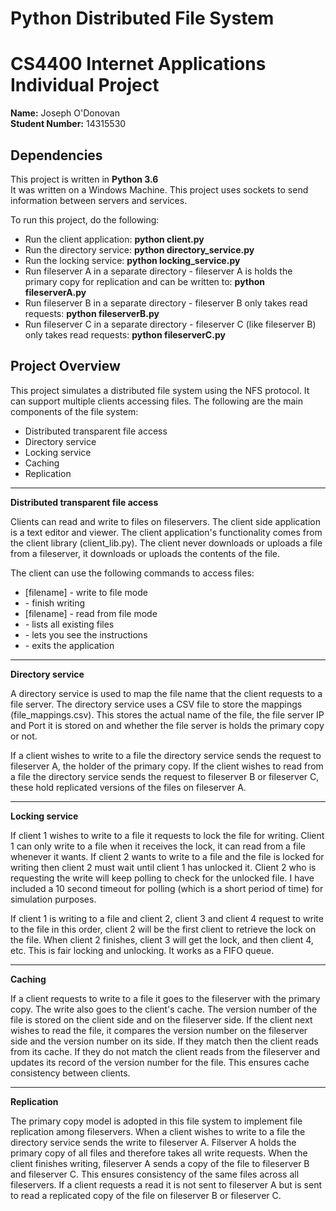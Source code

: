 # Python Distributed File System 
# CS4400 Internet Applications Individual Project
**Name:** Joseph O'Donovan  
**Student Number:** 14315530

## Dependencies
This project is written in **Python 3.6**  
It was written on a Windows Machine.
This project uses sockets to send information between servers and services.

To run this project, do the following:

* Run the client application: **python client.py**
* Run the directory service: **python directory_service.py**
* Run the locking service: **python locking_service.py**
* Run fileserver A in a separate directory - fileserver A is holds the primary copy for replication and can be written to: **python fileserverA.py**
* Run fileserver B in a separate directory - fileserver B only takes read requests: **python fileserverB.py**
* Run fileserver C in a separate directory - fileserver C (like fileserver B) only takes read requests: **python fileserverC.py**

## Project Overview
This project simulates a distributed file system using the NFS protocol.
It can support multiple clients accessing files.
The following are the main components of the file system:

* Distributed transparent file access
* Directory service
* Locking service
* Caching
* Replication

----

**Distributed transparent file access**

Clients can read and write to files on fileservers. The client side application is a text editor and viewer. The client application's functionality comes from the client library (client_lib.py). The client never downloads or uploads a file from a fileserver, it downloads or uploads the contents of the file. 

The client can use the following commands to access files:

* <write> [filename] - write to file mode
* <end> - finish writing
* <read> [filename] - read from file mode
* <list> - lists all existing files
* <instructions> - lets you see the instructions 
* <quit> - exits the application

----

**Directory service**

A directory service is used to map the file name that the client requests to a file server. The directory service uses a CSV file to store the mappings (file_mappings.csv). This stores the actual name of the file, the file server IP and Port it is stored on and whether the file server is holds the primary copy or not. 

If a client wishes to write to a file the directory service sends the request to fileserver A, the holder of the primary copy. If the client wishes to read from a file the directory service sends the request to fileserver B or fileserver C, these hold replicated versions of the files on fileserver A. 

----

**Locking service**

If client 1 wishes to write to a file it requests to lock the file for writing. Client 1 can only write to a file when it receives the lock, it can read from a file whenever it wants. If client 2 wants to write to a file and the file is locked for writing then client 2 must wait until client 1 has unlocked it. Client 2 who is requesting the write will keep polling to check for the unlocked file. I have included a 10 second timeout for polling (which is a short period of time) for simulation purposes. 

If client 1 is writing to a file and client 2, client 3 and client 4 request to write to the file in this order, client 2 will be the first client to retrieve the lock on the file. When client 2 finishes, client 3 will get the lock, and then client 4, etc. This is fair locking and unlocking. It works as a FIFO queue. 

----

**Caching**

If a client requests to write to a file it goes to the fileserver with the primary copy. The write also goes to the client's cache. The version number of the file is stored on the client side and on the fileserver side. If the client next wishes to read the file, it compares the version number on the fileserver side and the version number on its side. If they match then the client reads from its cache. If they do not match the client reads from the fileserver and updates its record of the version number for the file. This ensures cache consistency between clients.

---- 

**Replication**

The primary copy model is adopted in this file system to implement file replication among fileservers. When a client wishes to write to a file the directory service sends the write to fileserver A. Filserver A holds the primary copy of all files and therefore takes all write requests. When the client finishes writing, fileserver A sends a copy of the file to fileserver B and fileserver C. This ensures consistency of the same files across all fileservers. If a client requests a read it is not sent to fileserver A but is sent to read a replicated copy of the file on fileserver B or fileserver C. 